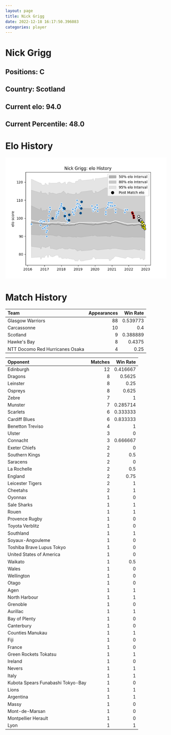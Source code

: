 ```yaml
---  
layout: page  
title: Nick Grigg  
date: 2022-12-18 16:17:50.396083  
categories: player  
---
```

# Nick Grigg

## Positions: C

## Country: Scotland

## Current elo: 94.0

## Current Percentile: 48.0

# Elo History


![elo history](history_NickGrigg.png)
# Match History


| Team                            |   Appearances |   Win Rate |
|:--------------------------------|--------------:|-----------:|
| Glasgow Warriors                |            88 |   0.539773 |
| Carcassonne                     |            10 |   0.4      |
| Scotland                        |             9 |   0.388889 |
| Hawke's Bay                     |             8 |   0.4375   |
| NTT Docomo Red Hurricanes Osaka |             4 |   0.25     |

| Opponent                          |   Matches |   Win Rate |
|:----------------------------------|----------:|-----------:|
| Edinburgh                         |        12 |   0.416667 |
| Dragons                           |         8 |   0.5625   |
| Leinster                          |         8 |   0.25     |
| Ospreys                           |         8 |   0.625    |
| Zebre                             |         7 |   1        |
| Munster                           |         7 |   0.285714 |
| Scarlets                          |         6 |   0.333333 |
| Cardiff Blues                     |         6 |   0.833333 |
| Benetton Treviso                  |         4 |   1        |
| Ulster                            |         3 |   0        |
| Connacht                          |         3 |   0.666667 |
| Exeter Chiefs                     |         2 |   0        |
| Southern Kings                    |         2 |   0.5      |
| Saracens                          |         2 |   0        |
| La Rochelle                       |         2 |   0.5      |
| England                           |         2 |   0.75     |
| Leicester Tigers                  |         2 |   1        |
| Cheetahs                          |         2 |   1        |
| Oyonnax                           |         1 |   0        |
| Sale Sharks                       |         1 |   1        |
| Rouen                             |         1 |   1        |
| Provence Rugby                    |         1 |   0        |
| Toyota Verblitz                   |         1 |   0        |
| Southland                         |         1 |   1        |
| Soyaux-Angouleme                  |         1 |   0        |
| Toshiba Brave Lupus Tokyo         |         1 |   0        |
| United States of America          |         1 |   0        |
| Waikato                           |         1 |   0.5      |
| Wales                             |         1 |   0        |
| Wellington                        |         1 |   0        |
| Otago                             |         1 |   0        |
| Agen                              |         1 |   1        |
| North Harbour                     |         1 |   1        |
| Grenoble                          |         1 |   0        |
| Aurillac                          |         1 |   1        |
| Bay of Plenty                     |         1 |   0        |
| Canterbury                        |         1 |   0        |
| Counties Manukau                  |         1 |   1        |
| Fiji                              |         1 |   0        |
| France                            |         1 |   0        |
| Green Rockets Tokatsu             |         1 |   1        |
| Ireland                           |         1 |   0        |
| Nevers                            |         1 |   1        |
| Italy                             |         1 |   1        |
| Kubota Spears Funabashi Tokyo-Bay |         1 |   0        |
| Lions                             |         1 |   1        |
| Argentina                         |         1 |   1        |
| Massy                             |         1 |   0        |
| Mont-de-Marsan                    |         1 |   0        |
| Montpellier Herault               |         1 |   0        |
| Lyon                              |         1 |   1        |